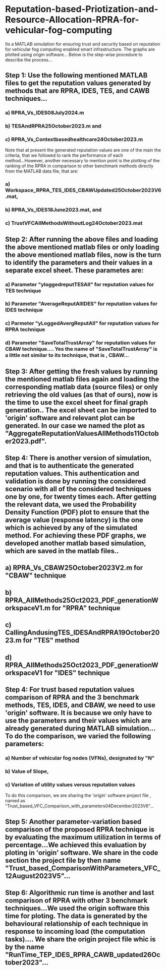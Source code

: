 # Reputation-based-Priotization-and-Resource-Allocation-RPRA-for-vehicular-fog-computing
Its a MATLAB simulation for ensuring trust and security based on reputation for vehicular fog computing enabled smart infrastructure.
The graphs are plotted using origin software... Below is the step-wise procedure to describe the process...
## Step 1: Use the following mentioned MATLAB files to get the reputation values generated by methods that are RPRA, IDES, TES, and CAWB techniques... 
### a) RPRA_Vs_IDES08July2024.m
### b) TESAndRPRA25October2023.m and
### c) RPRA_Vs_Contextbasedhealthcare24October2023.m
Note that at present the generated reputation values are one of the main the criteria, that we followed to rank the performance of each method...However, another necessary to mention point is the plotting of the ranking of the RPRA in comparison to other benchmark methods directly from the MATLAB data file, that are:
### a) Workspace_RPRA_TES_IDES_CBAWUpdated25October2023V6.mat, 
### b) RPRA_Vs_IDES18June2023.mat, and 
### c) TrustVFCAllMethodsWithoutLog24October2023.mat
## Step 2: After running the above files and loading the above mentioned matlab files or only loading the above mentioned matlab files, now is the turn to identify the parameters and their values in a separate excel sheet. These parametes are:
### a) Parameter "yloggedreputTESAll" for reputation values for TES technique
### b) Parameter "AverageReputAllIDES" for reputation values for IDES  technique
### c) Parmeter "yLoggedAvergReputAll" for reputation values for RPRA technique
### d) Parameter "SaveTotalTrustArray" for reputation values for CBAW  technique.... Yes the name of "SaveTotalTrustArray" is a little not similar to its technique, that is , CBAW...
## Step 3: After getting the fresh values by running the mentioned matlab files again and loading the corresponding matlab data (source files) or only retrieving the old values (as that of ours), now is the time to use the excel sheet for final graph generation.. The excel sheet can be imported to 'origin' software and relevant plot can be generated. In our case we named the plot as "AggregateReputationValuesAllMethods11October2023.pdf".
## Step 4: There is another version of simulation, and that is to authenticate the generated reputation values. This authentication and validation is done by running the considered scenario with all of the considered techniques one by one, for twenty times each. After getting the relevant data, we used the Probability Density Function (PDF) plot to ensure that the average value (response latency) is the one which is achieved by any of the simulated method. For achieving these PDF graphs, we developed another matlab based simulation, which are saved in the matlab files..
## a) RPRA_Vs_CBAW25October2023V2.m for "CBAW" technique
## b) RPRA_AllMethods25Oct2023_PDF_generationWorkspaceV1.m for "RPRA" technique
## c) CallingAndusingTES_IDESAndRPRA19October2023.m for "TES" method
## d) RPRA_AllMethods25Oct2023_PDF_generationWorkspaceV1 for "IDES" technique
## Step 4: For trust based reputation values comparison of RPRA and the 3 benchmark methods, TES, IDES, and CBAW, we need to use 'origin' software. It is because we only have to use the parameters and their values which are already generated during MATLAB simulation... To do the comparison, we varied the following parameters:
### a) Number of vehicular fog nodes (VFNs), designated by "N"
### b) Value of Slope, 
### c) Variation of utility values versus reputation values
To do this comparison, we are sharing the 'origin' software project file , named as "Trust_based_VFC_Comparison_with_parameters04December2023V6"...
## Step 5: Another parameter-variation based comparison of the proposed RPRA technique is by evaluating the maximum utilization in terms of percentage...We achieved this evaluation by ploting in 'origin' software. We share in the code section the project file by then name "Trust_based_ComparisonWithParameters_VFC_12August2023V5"...
## Step 6: Algorithmic run time is another and last comparison of RPRA with other 3 benchmark techniques...We used the origin software this time for ploting. The data is generated by the behavioural relationship of each technique in response to incoming load (the computation tasks).... We share the origin project file whic is by the name "RunTime_TEP_IDES_RPRA_CAWB_updated26October2023"...
